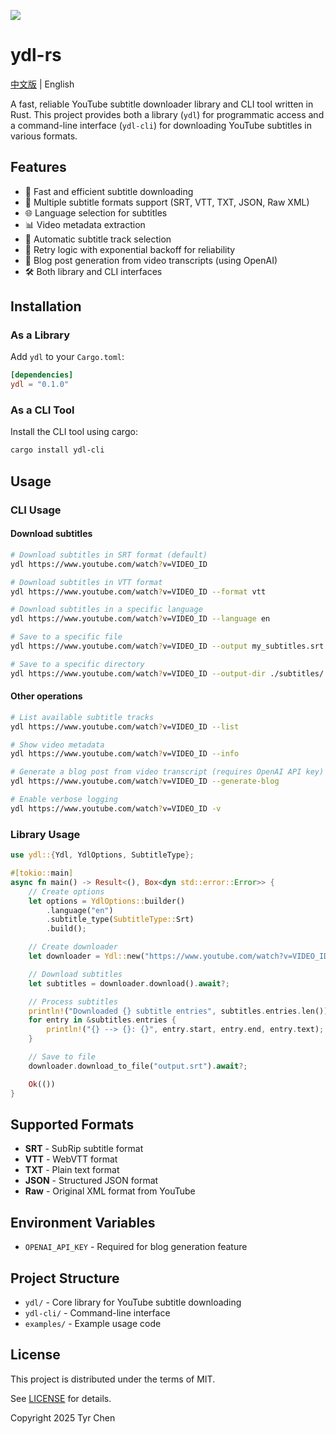 ![](https://github.com/tyrchen/ydl-rs/workflows/build/badge.svg)

# ydl-rs

[中文版](README_zh.md) | English

A fast, reliable YouTube subtitle downloader library and CLI tool written in Rust. This project provides both a library (`ydl`) for programmatic access and a command-line interface (`ydl-cli`) for downloading YouTube subtitles in various formats.

## Features

- 🚀 Fast and efficient subtitle downloading
- 📝 Multiple subtitle formats support (SRT, VTT, TXT, JSON, Raw XML)
- 🌐 Language selection for subtitles
- 📊 Video metadata extraction
- 🎯 Automatic subtitle track selection
- 🔄 Retry logic with exponential backoff for reliability
- 📖 Blog post generation from video transcripts (using OpenAI)
- 🛠️ Both library and CLI interfaces

## Installation

### As a Library

Add `ydl` to your `Cargo.toml`:

```toml
[dependencies]
ydl = "0.1.0"
```

### As a CLI Tool

Install the CLI tool using cargo:

```bash
cargo install ydl-cli
```

## Usage

### CLI Usage

#### Download subtitles

```bash
# Download subtitles in SRT format (default)
ydl https://www.youtube.com/watch?v=VIDEO_ID

# Download subtitles in VTT format
ydl https://www.youtube.com/watch?v=VIDEO_ID --format vtt

# Download subtitles in a specific language
ydl https://www.youtube.com/watch?v=VIDEO_ID --language en

# Save to a specific file
ydl https://www.youtube.com/watch?v=VIDEO_ID --output my_subtitles.srt

# Save to a specific directory
ydl https://www.youtube.com/watch?v=VIDEO_ID --output-dir ./subtitles/
```

#### Other operations

```bash
# List available subtitle tracks
ydl https://www.youtube.com/watch?v=VIDEO_ID --list

# Show video metadata
ydl https://www.youtube.com/watch?v=VIDEO_ID --info

# Generate a blog post from video transcript (requires OpenAI API key)
ydl https://www.youtube.com/watch?v=VIDEO_ID --generate-blog

# Enable verbose logging
ydl https://www.youtube.com/watch?v=VIDEO_ID -v
```

### Library Usage

```rust
use ydl::{Ydl, YdlOptions, SubtitleType};

#[tokio::main]
async fn main() -> Result<(), Box<dyn std::error::Error>> {
    // Create options
    let options = YdlOptions::builder()
        .language("en")
        .subtitle_type(SubtitleType::Srt)
        .build();

    // Create downloader
    let downloader = Ydl::new("https://www.youtube.com/watch?v=VIDEO_ID", options)?;

    // Download subtitles
    let subtitles = downloader.download().await?;

    // Process subtitles
    println!("Downloaded {} subtitle entries", subtitles.entries.len());
    for entry in &subtitles.entries {
        println!("{} --> {}: {}", entry.start, entry.end, entry.text);
    }

    // Save to file
    downloader.download_to_file("output.srt").await?;

    Ok(())
}
```

## Supported Formats

- **SRT** - SubRip subtitle format
- **VTT** - WebVTT format
- **TXT** - Plain text format
- **JSON** - Structured JSON format
- **Raw** - Original XML format from YouTube

## Environment Variables

- `OPENAI_API_KEY` - Required for blog generation feature

## Project Structure

- `ydl/` - Core library for YouTube subtitle downloading
- `ydl-cli/` - Command-line interface
- `examples/` - Example usage code

## License

This project is distributed under the terms of MIT.

See [LICENSE](LICENSE.md) for details.

Copyright 2025 Tyr Chen
